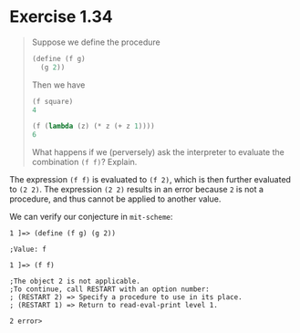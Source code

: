 # Exercise 1.34

> Suppose we define the procedure
> ```scheme
> (define (f g)
>   (g 2))
> ```
> Then we have
> ```scheme
> (f square)
> 4
>
> (f (lambda (z) (* z (+ z 1))))
> 6
> ```
> What happens if we (perversely) ask the interpreter to evaluate the combination `(f f)`?
> Explain.



The expression `(f f)` is evaluated to `(f 2)`, which is then further evaluated to `(2 2)`.
The expression `(2 2)` results in an error because `2` is not a procedure, and thus cannot be applied to another value.

We can verify our conjecture in `mit-scheme`:
```text
1 ]=> (define (f g) (g 2))

;Value: f

1 ]=> (f f)

;The object 2 is not applicable.
;To continue, call RESTART with an option number:
; (RESTART 2) => Specify a procedure to use in its place.
; (RESTART 1) => Return to read-eval-print level 1.

2 error>
```
